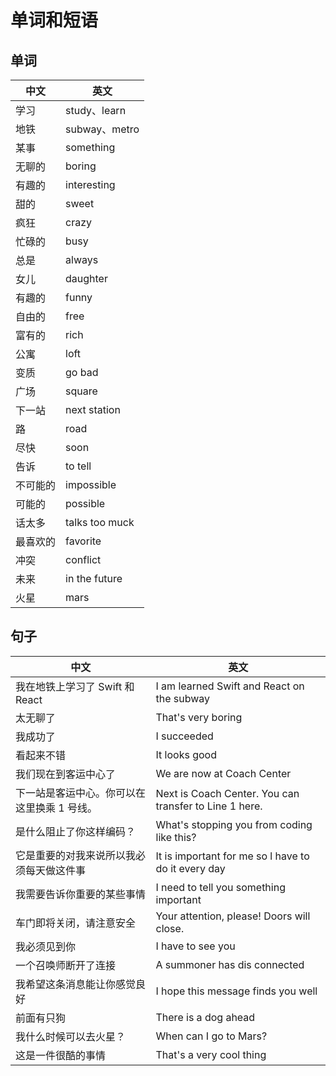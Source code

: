 # 单词和短语

## 单词

| 中文     | 英文           |
| -------- | -------------- |
| 学习     | study、learn   |
| 地铁     | subway、metro  |
| 某事     | something      |
| 无聊的   | boring         |
| 有趣的   | interesting    |
| 甜的     | sweet          |
| 疯狂     | crazy          |
| 忙碌的   | busy           |
| 总是     | always         |
| 女儿     | daughter       |
| 有趣的   | funny          |
| 自由的   | free           |
| 富有的   | rich           |
| 公寓     | loft           |
| 变质     | go bad         |
| 广场     | square         |
| 下一站   | next station   |
| 路       | road           |
| 尽快     | soon           |
| 告诉     | to tell        |
| 不可能的 | impossible     |
| 可能的   | possible       |
| 话太多   | talks too muck |
| 最喜欢的 | favorite       |
| 冲突     | conflict       |
| 未来     | in the future  |
| 火星     | mars           |

## 句子

| 中文                                        | 英文                                                   |
| ------------------------------------------- | ------------------------------------------------------ |
| 我在地铁上学习了 Swift 和 React             | I am learned Swift and React on the subway             |
| 太无聊了                                    | That's very boring                                     |
| 我成功了                                    | I succeeded                                            |
| 看起来不错                                  | It looks good                                          |
| 我们现在到客运中心了                        | We are now at Coach Center                             |
| 下一站是客运中心。你可以在这里换乘 1 号线。 | Next is Coach Center. You can transfer to Line 1 here. |
| 是什么阻止了你这样编码？                    | What's stopping you from coding like this?             |
| 它是重要的对我来说所以我必须每天做这件事    | It is important for me so l have to do it every day    |
| 我需要告诉你重要的某些事情                  | I need to tell you something important                 |
| 车门即将关闭，请注意安全                    | Your attention, please! Doors will close.              |
| 我必须见到你                                | I have to see you                                      |
| 一个召唤师断开了连接                        | A summoner has dis connected                           |
| 我希望这条消息能让你感觉良好                | I hope this message finds you well                     |
| 前面有只狗                                  | There is a dog ahead                                   |
| 我什么时候可以去火星？                      | When can I go to Mars?                                 |
| 这是一件很酷的事情                          | That's a very cool thing                               |
